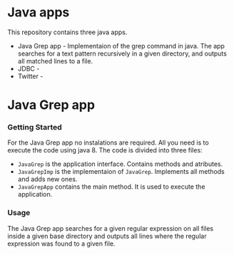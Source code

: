 # Java apps
This repository contains three java apps.
- Java Grep app - Implementaion of the grep command in java. The app searches for a text pattern recursively in a given directory, and outputs all matched lines to a file.
- JDBC -
- Twitter - 

# Java Grep app
### Getting Started
For the Java Grep app no instalations are required. All you need is to execute the code using java 8.
The code is divided into three files:
 - `JavaGrep` is the application interface. Contains methods and atributes.
 - `JavaGrepImp` is the implementaion of `JavaGrep`. Implements all methods and adds new ones.
 - `JavaGrepApp` contains the main method. It is used to execute the application.

### Usage
The Java Grep app searches for a given regular expression on all files inside a given base directory and outputs all lines where the regular expression was found to a given file.


<!--stackedit_data:
eyJoaXN0b3J5IjpbLTEzOTk2ODU2NDZdfQ==
-->
